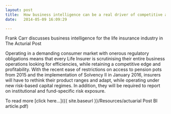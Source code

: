 ```yaml
---
layout: post
title:  How business intelligence can be a real driver of competitive advantage for life insurers
date:   2014-05-09 16:09:29

---
```


Frank Carr discusses business intelligence for the life insurance industry in The Acturial Post

Operating in a demanding consumer market with onerous regulatory obligations means that every Life Insurer is scrutinising their entire business operations looking for efficiencies, while retaining a competitive edge and profitability. With the recent ease of restrictions on access to pension pots from 2015 and the implementation of Solvency II in January 2016, insurers will have to rethink their product ranges and adapt, while operating under new risk-based capital regimes. In addition, they will be required to report on institutional and fund-specific risk exposure.

To read more [click here...]({{ site.baseurl }}/Resources/actuarial Post BI article.pdf)
